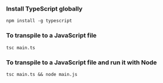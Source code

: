 ### Install TypeScript globally
```
npm install -g typescript
```

### To transpile to a JavaScript file
```
tsc main.ts
```

### To transpile to a JavaScript file and run it with Node
```
tsc main.ts && node main.js
```